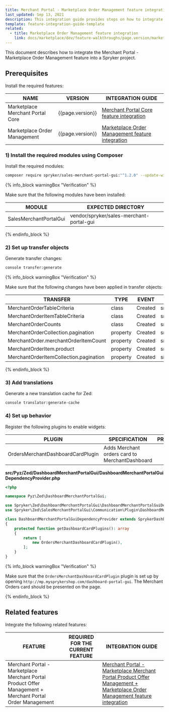 ```yaml
---
title: Merchant Portal - Marketplace Order Management feature integration
last_updated: Sep 13, 2021
description: This integration guide provides steps on how to integrate the Marketplace Merchant Portal Order Management feature into a Spryker project.
template: feature-integration-guide-template
related:
  - title: Marketplace Order Management feature integration
    link: docs/marketplace/dev/feature-walkthroughs/page.version/marketplace-order-management-feature-walkthrough/marketplace-order-management-feature-walkthrough.html
---
```


This document describes how to integrate the Merchant Portal - Marketplace Order Management feature into a Spryker project.

## Prerequisites

Install the required features:

| NAME  | VERSION | INTEGRATION GUIDE |
| --------------- | --------- | ------------|
| Marketplace Merchant Portal Core | {{page.version}} | [Merchant Portal Core feature integration](/docs/marketplace/dev/feature-integration-guides/{{page.version}}/marketplace-merchant-portal-core-feature-integration.html) |
| Marketplace Order Management | {{page.version}} | [Marketplace Order Management feature integration](/docs/marketplace/dev/feature-integration-guides/{{page.version}}/marketplace-order-management-feature-integration.html) |

### 1) Install the required modules using Composer

Install the required modules:

```bash
composer require spryker/sales-merchant-portal-gui:"^1.2.0" --update-with-dependencies
```

{% info_block warningBox "Verification" %}

Make sure that the following modules have been installed:

| MODULE  | EXPECTED DIRECTORY  |
| ------------- | --------------- |
| SalesMerchantPortalGui | vendor/spryker/sales-merchant-portal-gui |

{% endinfo_block %}

### 2) Set up transfer objects

Generate transfer changes:

```bash
console transfer:generate
```

{% info_block warningBox "Verification" %}

Make sure that the following changes have been applied in transfer objects:

| TRANSFER | TYPE  | EVENT   | PATH |
| ------------- | ---- | ------ |---------------- |
| MerchantOrderTableCriteria | class | Created | src/Generated/Shared/Transfer/MerchantOrderTableCriteriaTransfer |
| MerchantOrderItemTableCriteria | class | Created | src/Generated/Shared/Transfer/MerchantOrderItemTableCriteriaTransfer |
| MerchantOrderCounts | class | Created | src/Generated/Shared/Transfer/MerchantOrderCountsTransfer |
| MerchantOrderCollection.pagination | property | Created | src/Generated/Shared/Transfer/MerchantOrderCollectionTransfer |
| MerchantOrder.merchantOrderItemCount | property | Created | src/Generated/Shared/Transfer/MerchantOrderTransfer |
| MerchantOrderItem.product | property | Created | src/Generated/Shared/Transfer/MerchantOrderItemTransfer |
| MerchantOrderItemCollection.pagination | property | Created | src/Generated/Shared/Transfer/MerchantOrderItemCollectionTransfer |

{% endinfo_block %}


### 3) Add translations

Generate a new translation cache for Zed:

```bash
console translator:generate-cache
```

### 4) Set up behavior

Register the following plugins to enable widgets:

| PLUGIN | SPECIFICATION | PREREQUISITES   | NAMESPACE   |
| --------------- | -------------- | ------ | -------------- |
| OrdersMerchantDashboardCardPlugin | Adds Merchant orders card to MerchantDashboard |  | Spryker\Zed\SalesMerchantPortalGui\Communication\Plugin |

**src/Pyz/Zed/DashboardMerchantPortalGui/DashboardMerchantPortalGuiDependencyProvider.php**

```php
<?php

namespace Pyz\Zed\DashboardMerchantPortalGui;

use Spryker\Zed\DashboardMerchantPortalGui\DashboardMerchantPortalGuiDependencyProvider as SprykerDashboardMerchantPortalGuiDependencyProvider;
use Spryker\Zed\SalesMerchantPortalGui\Communication\Plugin\DashboardMerchantPortalGui\OrdersMerchantDashboardCardPlugin;

class DashboardMerchantPortalGuiDependencyProvider extends SprykerDashboardMerchantPortalGuiDependencyProvider
{
    protected function getDashboardCardPlugins(): array
    {
        return [
            new OrdersMerchantDashboardCardPlugin(),
        ];
    }
}

```

{% info_block warningBox "Verification" %}

Make sure that the `OrdersMerchantDashboardCardPlugin` plugin is set up by opening `http://mp.mysprykershop.com/dashboard-portal-gui`. The Merchant Orders card should be presented on the page.

{% endinfo_block %}

## Related features

Integrate the following related features:

| FEATURE | REQUIRED FOR THE CURRENT FEATURE |INTEGRATION GUIDE |
| --- | --- | --- |
| Merchant Portal - Marketplace Merchant Portal Product Offer Management + Merchant Portal Order Management |  |[Merchant Portal -  Marketplace Merchant Portal Product Offer Management + Marketplace Order Management feature integration](/docs/marketplace/dev/feature-integration-guides/{{page.version}}/merchant-portal-marketplace-merchant-portal-product-offer-management-merchant-portal-order-management-feature-integration.html) |
